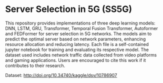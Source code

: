 # Server Selection in 5G (SS5G)

This repository provides implementations of three deep learning models: DNN, LSTM, GRU, Transformer, Temporal Fusion Transformer, Autoformer and FEDFormer for server selection in 5G networks. The models aim to predict the optimal server based on network parameters, enhancing resource allocation and reducing latency. Each file is a self-contained jupyter notebook for training and evaluating its respective model. The dataset used includes network traffic data collected from video platforms and gaming applications. Users are encouraged to cite this work if it contributes to their research.

Dataset: http://doi.org/10.34740/kaggle/dsv/10786907

